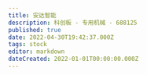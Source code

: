 ```yaml
---
title: 安达智能
description: 科创板 - 专用机械 - 688125
published: true
date: 2022-04-30T19:42:37.000Z
tags: stock
editor: markdown
dateCreated: 2022-01-01T00:00:00.000Z
---
```


